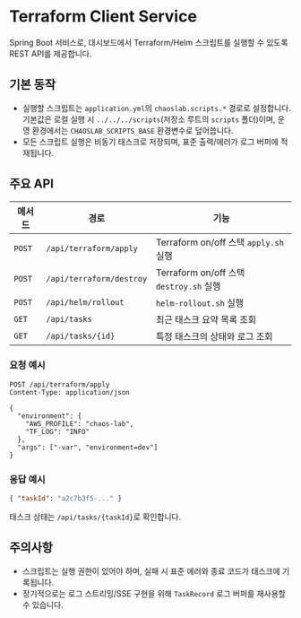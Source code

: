 # Terraform Client Service

Spring Boot 서비스로, 대시보드에서 Terraform/Helm 스크립트를 실행할 수 있도록 REST API를 제공합니다.

## 기본 동작
- 실행할 스크립트는 `application.yml`의 `chaoslab.scripts.*` 경로로 설정합니다. 기본값은 로컬 실행 시 `../../../scripts`(저장소 루트의 `scripts` 폴더)이며, 운영 환경에서는 `CHAOSLAB_SCRIPTS_BASE` 환경변수로 덮어씁니다.
- 모든 스크립트 실행은 비동기 태스크로 저장되며, 표준 출력/에러가 로그 버퍼에 적재됩니다.

## 주요 API
| 메서드 | 경로 | 기능 |
| --- | --- | --- |
| `POST` | `/api/terraform/apply` | Terraform on/off 스택 `apply.sh` 실행 |
| `POST` | `/api/terraform/destroy` | Terraform on/off 스택 `destroy.sh` 실행 |
| `POST` | `/api/helm/rollout` | `helm-rollout.sh` 실행 |
| `GET` | `/api/tasks` | 최근 태스크 요약 목록 조회 |
| `GET` | `/api/tasks/{id}` | 특정 태스크의 상태와 로그 조회 |

### 요청 예시
```http
POST /api/terraform/apply
Content-Type: application/json

{
  "environment": {
    "AWS_PROFILE": "chaos-lab",
    "TF_LOG": "INFO"
  },
  "args": ["-var", "environment=dev"]
}
```

### 응답 예시
```json
{ "taskId": "a2c7b3f5-..." }
```

태스크 상태는 `/api/tasks/{taskId}`로 확인합니다.

## 주의사항
- 스크립트는 실행 권한이 있어야 하며, 실패 시 표준 에러와 종료 코드가 태스크에 기록됩니다.
- 장기적으로는 로그 스트리밍/SSE 구현을 위해 `TaskRecord` 로그 버퍼를 재사용할 수 있습니다.
